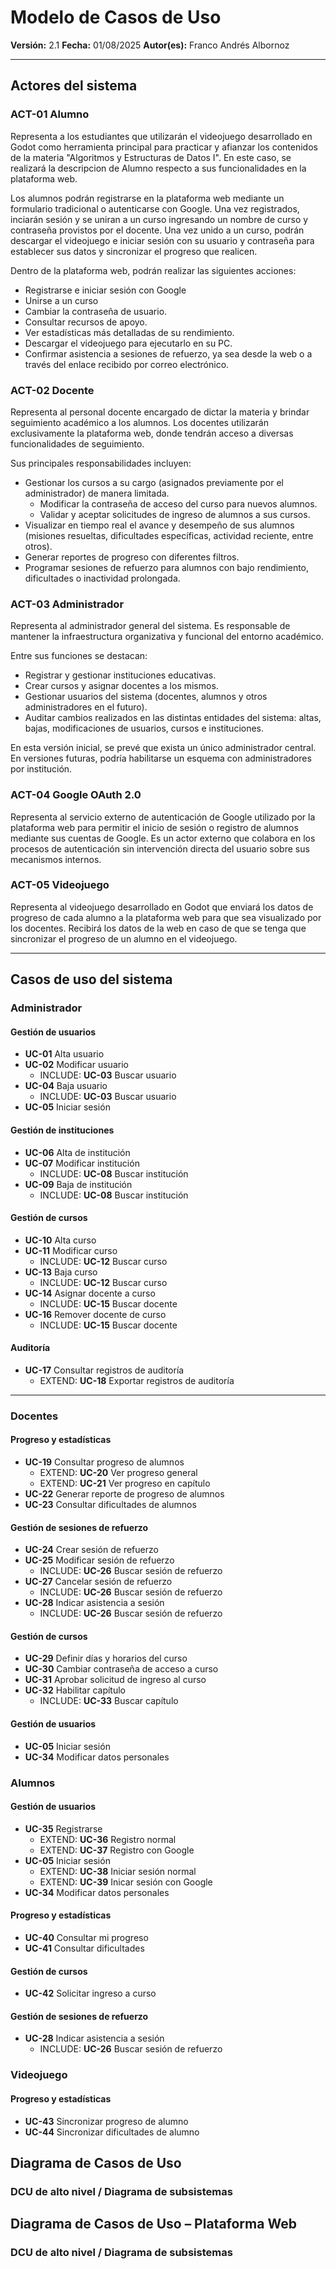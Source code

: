 # Modelo de Casos de Uso

**Versión:** 2.1
**Fecha:** 01/08/2025
**Autor(es):** Franco Andrés Albornoz

---

## Actores del sistema

### ACT-01 Alumno

Representa a los estudiantes que utilizarán el videojuego desarrollado en Godot como herramienta principal para practicar y afianzar los contenidos de la materia "Algoritmos y Estructuras de Datos I". En este caso, se realizará la descripcion de Alumno respecto a sus funcionalidades en la plataforma web.

Los alumnos podrán registrarse en la plataforma web mediante un formulario tradicional o autenticarse con Google. Una vez registrados, inciarán sesión y se uniran a un curso ingresando un nombre de curso y contraseña provistos por el docente. Una vez unido a un curso, podrán descargar el videojuego e iniciar sesión con su usuario y contraseña para establecer sus datos y sincronizar el progreso que realicen.

Dentro de la plataforma web, podrán realizar las siguientes acciones:

- Registrarse e iniciar sesión con Google
- Unirse a un curso
- Cambiar la contraseña de usuario.
- Consultar recursos de apoyo.
- Ver estadísticas más detalladas de su rendimiento.
- Descargar el videojuego para ejecutarlo en su PC.
- Confirmar asistencia a sesiones de refuerzo, ya sea desde la web o a través del enlace recibido por correo electrónico.

### ACT-02 Docente

Representa al personal docente encargado de dictar la materia y brindar seguimiento académico a los alumnos. Los docentes utilizarán exclusivamente la plataforma web, donde tendrán acceso a diversas funcionalidades de seguimiento.

Sus principales responsabilidades incluyen:

- Gestionar los cursos a su cargo (asignados previamente por el administrador) de manera limitada.
  - Modificar la contraseña de acceso del curso para nuevos alumnos.
  - Validar y aceptar solicitudes de ingreso de alumnos a sus cursos.
- Visualizar en tiempo real el avance y desempeño de sus alumnos (misiones resueltas, dificultades específicas, actividad reciente, entre otros).
- Generar reportes de progreso con diferentes filtros.
- Programar sesiones de refuerzo para alumnos con bajo rendimiento, dificultades o inactividad prolongada.

### ACT-03 Administrador

Representa al administrador general del sistema. Es responsable de mantener la infraestructura organizativa y funcional del entorno académico.

Entre sus funciones se destacan:

- Registrar y gestionar instituciones educativas.
- Crear cursos y asignar docentes a los mismos.
- Gestionar usuarios del sistema (docentes, alumnos y otros administradores en el futuro).
- Auditar cambios realizados en las distintas entidades del sistema: altas, bajas, modificaciones de usuarios, cursos e instituciones.

En esta versión inicial, se prevé que exista un único administrador central. En versiones futuras, podría habilitarse un esquema con administradores por institución.

### ACT-04 Google OAuth 2.0
Representa al servicio externo de autenticación de Google utilizado por la plataforma web para permitir el inicio de sesión o registro de alumnos mediante sus cuentas de Google. Es un actor externo que colabora en los procesos de autenticación sin intervención directa del usuario sobre sus mecanismos internos.

### ACT-05 Videojuego
Representa al videojuego desarrollado en Godot que enviará los datos de progreso de cada alumno a la plataforma web para que sea visualizado por los docentes. Recibirá los datos de la web en caso de que se tenga que sincronizar el progreso de un alumno en el videojuego.

---

## Casos de uso del sistema

### Administrador

#### Gestión de usuarios

- **UC-01** Alta usuario  
- **UC-02** Modificar usuario  
  - INCLUDE: **UC-03** Buscar usuario  
- **UC-04** Baja usuario  
  - INCLUDE: **UC-03** Buscar usuario  
- **UC-05** Iniciar sesión

#### Gestión de instituciones

- **UC-06** Alta de institución  
- **UC-07** Modificar institución  
  - INCLUDE: **UC-08** Buscar institución  
- **UC-09** Baja de institución  
  - INCLUDE: **UC-08** Buscar institución  

#### Gestión de cursos

- **UC-10** Alta curso  
- **UC-11** Modificar curso  
  - INCLUDE: **UC-12** Buscar curso  
- **UC-13** Baja curso  
  - INCLUDE: **UC-12** Buscar curso  
- **UC-14** Asignar docente a curso  
  - INCLUDE: **UC-15** Buscar docente
- **UC-16** Remover docente de curso
  - INCLUDE: **UC-15** Buscar docente

#### Auditoría

- **UC-17** Consultar registros de auditoría
  - EXTEND: **UC-18** Exportar registros de auditoría

---

### Docentes

#### Progreso y estadísticas

- **UC-19** Consultar progreso de alumnos
  - EXTEND: **UC-20** Ver progreso general
  - EXTEND: **UC-21** Ver progreso en capítulo
- **UC-22** Generar reporte de progreso de alumnos
- **UC-23** Consultar dificultades de alumnos

#### Gestión de sesiones de refuerzo
- **UC-24** Crear sesión de refuerzo
- **UC-25** Modificar sesión de refuerzo
  - INCLUDE: **UC-26** Buscar sesión de refuerzo
- **UC-27** Cancelar sesión de refuerzo
  - INCLUDE: **UC-26** Buscar sesión de refuerzo 
- **UC-28** Indicar asistencia a sesión
  - INCLUDE: **UC-26** Buscar sesión de refuerzo 

#### Gestión de cursos
- **UC-29** Definir días y horarios del curso
- **UC-30** Cambiar contraseña de acceso a curso
- **UC-31** Aprobar solicitud de ingreso al curso
- **UC-32** Habilitar capítulo
  - INCLUDE: **UC-33** Buscar capítulo


#### Gestión de usuarios
- **UC-05** Iniciar sesión
- **UC-34** Modificar datos personales

### Alumnos

#### Gestión de usuarios
- **UC-35** Registrarse
  - EXTEND: **UC-36** Registro normal
  - EXTEND: **UC-37** Registro con Google
- **UC-05** Iniciar sesión
  - EXTEND: **UC-38** Iniciar sesión normal
  - EXTEND: **UC-39** Inicar sesión con Google
- **UC-34** Modificar datos personales

#### Progreso y estadísticas
- **UC-40** Consultar mi progreso
- **UC-41** Consultar dificultades

#### Gestión de cursos
- **UC-42** Solicitar ingreso a curso

#### Gestión de sesiones de refuerzo
- **UC-28** Indicar asistencia a sesión
  - INCLUDE: **UC-26** Buscar sesión de refuerzo 

### Videojuego

#### Progreso y estadísticas
- **UC-43** Sincronizar progreso de alumno
- **UC-44** Sincronizar dificultades de alumno


## Diagrama de Casos de Uso

### DCU de alto nivel / Diagrama de subsistemas


## Diagrama de Casos de Uso – Plataforma Web
### DCU de alto nivel / Diagrama de subsistemas








